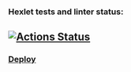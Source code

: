 ### Hexlet tests and linter status:
[![Actions Status](https://github.com/Akorsikov/php-project-9/actions/workflows/hexlet-check.yml/badge.svg)](https://github.com/Akorsikov/php-project-9/actions)
---
### [Deploy](https://site-analyser.onrender.com)